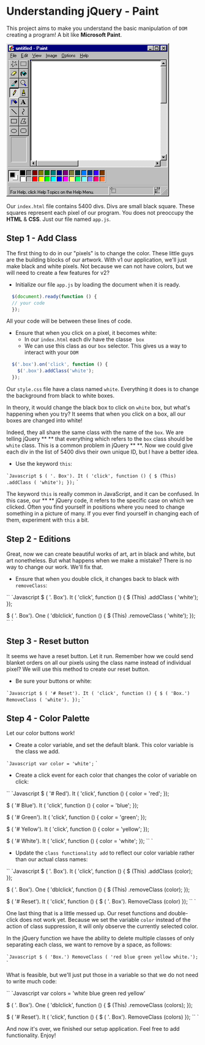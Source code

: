 # Understanding jQuery - Paint

This project aims to make you understand the basic manipulation of `DOM` creating a program! A bit like **Microsoft Paint**.

![Microsoft Paint](paintscreen.gif)

Our `index.html` file contains 5400 divs. Divs are small black square. These squares represent each pixel of our program. You does not preoccupy the **HTML** & **CSS**. Just our file named `app.js`.

## Step 1 - Add Class

The first thing to do in our "pixels" is to change the color. These little guys are the building blocks of our artwork. With v1 our application, we'll just make black and white pixels. Not because we can not have colors, but we will need to create a few features for v2?

- Initialize our file `app.js` by loading the document when it is ready.

```javascript
  $(document).ready(function () {
  // your code
  });
```

All your code will be between these lines of code.

- Ensure that when you click on a pixel, it becomes white:
  - In our `index.html` each div have the classe ` box`
  - We can use this class as our `box` selector. This gives us a way to interact with your `DOM`

```javascript
  $('.box').on('click', function () {
    $('.box').addClass('white');
  });
```

Our `style.css` file have a class named `white`. Everything it does is to change the background from black to white boxes.

In theory, it would change the black box to click on `white` box, but what's happening when you try?
It seems that when you click on a box, all our boxes are changed into white!

Indeed, they all share the same class with the name of the `box`. We are telling jQuery ** ** that everything which refers to the `box` class should be` white` class. This is a common problem in jQuery ** **. Now we could give each div in the list of 5400 divs their own unique ID, but I have a better idea.

- Use the keyword `this`:

`` `Javascript
  $ ( '. Box'). It ( 'click', function () {
    $ (This) .addClass ( 'white');
  });
`` `

The keyword `this` is really common in JavaScript, and it can be confused. In this case, our ** ** jQuery code, it refers to the specific case on which we clicked. Often you find yourself in positions where you need to change something in a picture of many. If you ever find yourself in changing each of them, experiment with `this` a bit.

## Step 2 - Editions

Great, now we can create beautiful works of art, art in black and white, but art nonetheless. But what happens when we make a mistake? There is no way to change our work. We'll fix that.

- Ensure that when you double click, it changes back to black with `removeClass`:

`` `Javascript
  $ ( '. Box'). It ( 'click', function () {
    $ (This) .addClass ( 'white');
  });

  $ ( '. Box'). One ( 'dblclick', function () {
    $ (This) .removeClass ( 'white');
  });
`` `

## Step 3 - Reset button

It seems we have a reset button. Let it run. Remember how we could send blanket orders on all our pixels using the class name instead of individual pixel? We will use this method to create our reset button.

- Be sure your buttons or white:

`` `Javascript
  $ ( '# Reset'). It ( 'click', function () {
    $ ( 'Box.') RemoveClass ( 'white').
  });
`` `

## Step 4 - Color Palette

Let our color buttons work!

- Create a color variable, and set the default blank. This color variable is the class we add.

`` `Javascript
  var color = 'white';
`` `

- Create a click event for each color that changes the color of variable on click:

`` `Javascript
  $ ( '# Red'). It ( 'click', function () {
    color = 'red';
  });

  $ ( '# Blue'). It ( 'click', function () {
    color = 'blue';
  });

  $ ( '# Green'). It ( 'click', function () {
    color = 'green';
  });

  $ ( '# Yellow'). It ( 'click', function () {
    color = 'yellow';
  });

  $ ( '# White'). It ( 'click', function () {
    color = 'white';
  });
`` `

- Update the `class functionality add` to reflect our color variable rather than our actual class names:

`` `Javascript
  $ ( '. Box'). It ( 'click', function () {
    $ (This) .addClass (color);
  });

  $ ( '. Box'). One ( 'dblclick', function () {
    $ (This) .removeClass (color);
  });

  $ ( '# Reset'). It ( 'click', function () {
    $ ( '. Box'). RemoveClass (color)
  });
`` `

One last thing that is a little messed up. Our reset functions and double-click does not work yet. Because we set the variable `color` instead of the action of class suppression, it will only observe the currently selected color.

In the jQuery function we have the ability to delete multiple classes of only separating each class, we want to remove by a space, as follows:

`` `Javascript
  $ ( 'Box.') RemoveClass ( 'red blue green yellow white.');
`` `

What is feasible, but we'll just put those in a variable so that we do not need to write much code:

`` `Javascript
  var colors = 'white blue green red yellow'
  
  $ ( '. Box'). One ( 'dblclick', function () {
    $ (This) .removeClass (colors);
  });

  $ ( '# Reset'). It ( 'click', function () {
    $ ( '. Box'). RemoveClass (colors)
  });
`` `

And now it's over, we finished our setup application. Feel free to add functionality. Enjoy!
